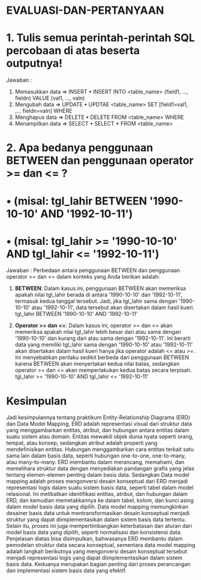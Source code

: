 # EVALUASI-DAN-PERTANYAAN
# 1. Tulis semua perintah-perintah SQL percobaan di atas beserta outputnya!
Jawaban :
1. Memasukkan data => INSERT
  • INSERT INTO <table_name> (field1, ..., fieldn) VALUE (val1, ..., valn)
2. Mengubah data => UPDATE
  • UPDTAE <table_name> SET [field1=val1, ,... fieldn=valn] WHERE <kondisi>
3. Menghapus data => DELETE
  • DELETE FROM <table_name> WHERE <kondisi>
4. Menampilkan data => SELECT
  • SELECT * FROM <table_name>
# 2. Apa bedanya penggunaan BETWEEN dan penggunaan operator >= dan <= ?
# • (misal: tgl_lahir BETWEEN '1990-10-10' AND '1992-10-11')
# • (misal: tgl_lahir >= '1990-10-10' AND tgl_lahir <= '1992-10-11')
Jawaban :
Perbedaan antara penggunaan BETWEEN dan penggunaan operator >= dan <= dalam konteks yang Anda berikan adalah:

1. **BETWEEN**: Dalam kasus ini, penggunaan BETWEEN akan memeriksa apakah nilai tgl_lahir berada di antara '1990-10-10' dan '1992-10-11', termasuk kedua tanggal tersebut. Jadi, jika tgl_lahir sama dengan '1990-10-10' atau '1992-10-11', data tersebut akan disertakan dalam hasil kueri.
   tgl_lahir BETWEEN '1990-10-10' AND '1992-10-11'
   
2. **Operator >= dan <=**: Dalam kasus ini, operator >= dan <= akan memeriksa apakah nilai tgl_lahir lebih besar dari atau sama dengan '1990-10-10' dan kurang dari atau sama dengan '1992-10-11'. Ini berarti data yang memiliki tgl_lahir sama dengan '1990-10-10' atau '1992-10-11' akan disertakan dalam hasil kueri hanya jika operator adalah <= atau >=. Ini menyebabkan perilaku sedikit berbeda dari penggunaan BETWEEN karena BETWEEN akan menyertakan kedua nilai batas, sedangkan operator >= dan <= akan memperlakukan kedua batas secara terpisah.
   tgl_lahir >= '1990-10-10' AND tgl_lahir <= '1992-10-11'
# Kesimpulan
Jadi kesimpulannya tentang praktikum Entity-Relationship Diagrams (ERD) dan Data Model Mapping, ERD adalah representasi visual dari struktur data yang menggambarkan entitas, atribut, dan hubungan antara entitas dalam suatu sistem atau domain. Entitas mewakili objek dunia nyata seperti orang, tempat, atau konsep, sedangkan atribut adalah properti yang mendefinisikan entitas. Hubungan menggambarkan cara entitas terkait satu sama lain dalam basis data, seperti hubungan one-to-one, one-to-many, atau many-to-many. ERD membantu dalam merancang, memahami, dan memelihara struktur data dengan menyediakan pandangan grafis yang jelas tentang elemen-elemen penting dalam basis data.
Sedangkan Data model mapping adalah proses mengonversi desain konseptual dari ERD menjadi representasi logis dalam suatu sistem basis data, seperti tabel dalam model relasional. Ini melibatkan identifikasi entitas, atribut, dan hubungan dalam ERD, dan kemudian memetakkannya ke dalam tabel, kolom, dan kunci asing dalam model basis data yang dipilih. Data model mapping memungkinkan desainer basis data untuk mentransformasikan desain konseptual menjadi struktur yang dapat diimplementasikan dalam sistem basis data tertentu. Selain itu, proses ini juga mempertimbangkan keterbatasan dan aturan dari model basis data yang dipilih, seperti normalisasi dan konsistensi data.
Penjelasan diatas bisa disimpulkan, bahwasanya ERD membantu dalam pemodelan struktur data secara konseptual, sementara data model mapping adalah langkah berikutnya yang mengonversi desain konseptual tersebut menjadi representasi logis yang dapat diimplementasikan dalam sistem basis data. Keduanya merupakan bagian penting dari proses perancangan dan implementasi sistem basis data yang efektif.

